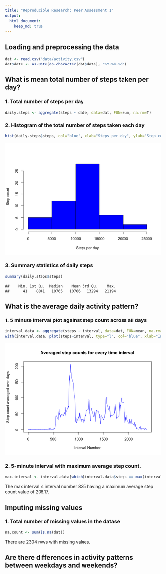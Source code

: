 ```yaml
---
title: "Reproducible Research: Peer Assessment 1"
output: 
  html_document:
    keep_md: true
---
```



## Loading and preprocessing the data


```r
dat <- read.csv("data/activity.csv")
dat$date <- as.Date(as.character(dat$date), "%Y-%m-%d")
```

## What is mean total number of steps taken per day?

### 1. Total number of steps per day

```r
daily.steps <- aggregate(steps ~ date, data=dat, FUN=sum, na.rm=T)
```
### 2. Histogram of the total number of steps taken each day


```r
hist(daily.steps$steps, col="blue", xlab="Steps per day", ylab="Step count", main="")
```

![](PA1_template_files/figure-html/hist-1.png)<!-- -->

### 3. Summary statistics of daily steps


```r
summary(daily.steps$steps)
```

```
##    Min. 1st Qu.  Median    Mean 3rd Qu.    Max. 
##      41    8841   10765   10766   13294   21194
```

## What is the average daily activity pattern?

### 1. 5 minute interval plot against step count across all days


```r
interval.data <- aggregate(steps ~ interval, data=dat, FUN=mean, na.rm=T)
with(interval.data, plot(steps~interval, type="l", col="blue", xlab="Interval Number", ylab="Step count averaged over days", main="Averaged step counts for every time interval"))
```

![](PA1_template_files/figure-html/time.series-1.png)<!-- -->

### 2. 5-minute interval with maximum average step count.


```r
max.interval <- interval.data[which(interval.data$steps == max(interval.data$steps)),]
```

The max interval is interval number 835 having a maximum average step count value of 206.17.

## Imputing missing values

### 1. Total number of missing values in the datase


```r
na.count <- sum(is.na(dat))
```

There are 2304 rows with missing values.

## Are there differences in activity patterns between weekdays and weekends?
